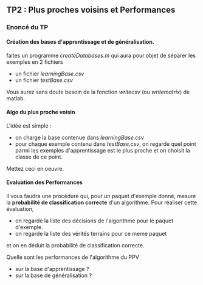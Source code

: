 ## TP2 : Plus proches voisins et Performances

### Enoncé du TP

#### Création des bases d'apprentissage et de généralisation.

faites un programme *createDatabases.m* qui aura pour objet de
séparer les exemples en 2 fichiers
- un fichier *learningBase.csv*
- un fichier *testBase.csv*

Vous aurez sans doute besoin de la fonction *writecsv* (ou *writematrix*) de
matlab.

#### Algo du plus proche voisin

L'idée est simple :
- on charge la base contenue dans *learningBase.csv*
- pour chaque exemple contenu dans *testBase.csv*, on regarde quel point parmi
les exemples d'apprentissage est le plus proche et on choisit la classe de ce point.

Mettez ceci en oeuvre.

#### Evaluation des Performances

Il vous faudra une procédure qui, pour un paquet d'exemple donné, mesure la **probabilité de classification correcte** d'un algorithme.
Pour réaliser cette évaluation,
- on regarde la liste des décisions de l'algorithme pour le paquet d'exemple.
- on regarde la liste des vérités terrains pour ce meme paquet

et on en déduit la probabilité de classification correcte.

Quelle sont les performances de l'algorithme du PPV
- sur la base d'apprentissage ?
- sur la base de généralisation ?

